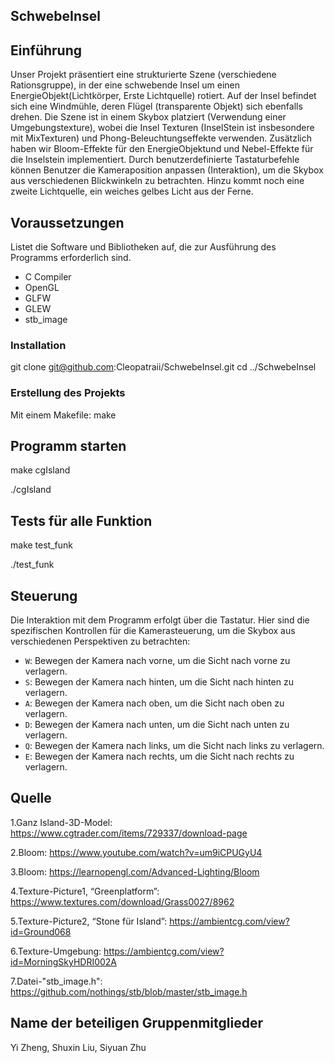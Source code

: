 ##  SchwebeInsel

## Einführung
Unser Projekt präsentiert eine strukturierte Szene (verschiedene Rationsgruppe), in der eine schwebende Insel um einen EnergieObjekt(Lichtkörper, Erste Lichtquelle) rotiert. Auf der Insel befindet sich eine Windmühle, deren Flügel (transparente Objekt) sich ebenfalls drehen. Die Szene ist in einem Skybox platziert (Verwendung einer Umgebungstexture), wobei die Insel Texturen (InselStein ist insbesondere mit MixTexturen) und Phong-Beleuchtungseffekte verwenden. Zusätzlich haben wir Bloom-Effekte für den EnergieObjektund und Nebel-Effekte für die Inselstein implementiert. Durch benutzerdefinierte Tastaturbefehle können Benutzer die Kameraposition anpassen (Interaktion), um die Skybox aus verschiedenen Blickwinkeln zu betrachten. Hinzu kommt noch eine zweite Lichtquelle, ein weiches gelbes Licht aus der Ferne. 

## Voraussetzungen
Listet die Software und Bibliotheken auf, die zur Ausführung des Programms erforderlich sind.
- C Compiler
- OpenGL
- GLFW
- GLEW
- stb_image

### Installation
git clone git@github.com:Cleopatraii/SchwebeInsel.git
cd ../SchwebeInsel

### Erstellung des Projekts
Mit einem Makefile: 
make

## Programm starten
make cgIsland

./cgIsland

## Tests für alle Funktion
make test_funk

./test_funk

## Steuerung
Die Interaktion mit dem Programm erfolgt über die Tastatur. Hier sind die spezifischen Kontrollen für die Kamerasteuerung, um die Skybox aus verschiedenen Perspektiven zu betrachten:

- `W`: Bewegen der Kamera nach vorne, um die Sicht nach vorne zu verlagern.
- `S`: Bewegen der Kamera nach hinten, um die Sicht nach hinten zu verlagern.
- `A`: Bewegen der Kamera nach oben, um die Sicht nach oben zu verlagern.
- `D`: Bewegen der Kamera nach unten, um die Sicht nach unten zu verlagern.
- `Q`: Bewegen der Kamera nach links, um die Sicht nach links zu verlagern.
- `E`: Bewegen der Kamera nach rechts, um die Sicht nach rechts zu verlagern.

## Quelle
1.Ganz Island-3D-Model:
https://www.cgtrader.com/items/729337/download-page
  
2.Bloom: https://www.youtube.com/watch?v=um9iCPUGyU4

3.Bloom: https://learnopengl.com/Advanced-Lighting/Bloom

4.Texture-Picture1, “Greenplatform”: https://www.textures.com/download/Grass0027/8962

5.Texture-Picture2, “Stone für Island”: https://ambientcg.com/view?id=Ground068

6.Texture-Umgebung: https://ambientcg.com/view?id=MorningSkyHDRI002A

7.Datei-"stb_image.h": https://github.com/nothings/stb/blob/master/stb_image.h

##  Name der beteiligen Gruppenmitglieder
Yi Zheng, Shuxin Liu, Siyuan Zhu



